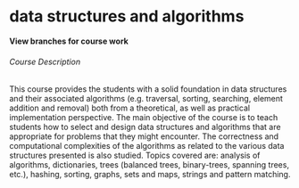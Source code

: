 # data structures and algorithms

**View branches for course work**

###### Course Description

This course provides the students with a solid foundation in data structures and their associated algorithms (e.g.
traversal, sorting, searching, element addition and removal) both from a theoretical, as well as practical
implementation perspective. The main objective of the course is to teach students how to select and design data
structures and algorithms that are appropriate for problems that they might encounter. The correctness and
computational complexities of the algorithms as related to the various data structures presented is also studied.
Topics covered are: analysis of algorithms, dictionaries, trees (balanced trees, binary-trees, spanning trees, etc.),
hashing, sorting, graphs, sets and maps, strings and pattern matching.
